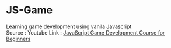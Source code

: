 # JS-Game
Learning game development using vanila Javascript <br>
Source : Youtube Link : [JavaScript Game Development Course for Beginners](https://www.youtube.com/watch?v=GFO_txvwK_c)
